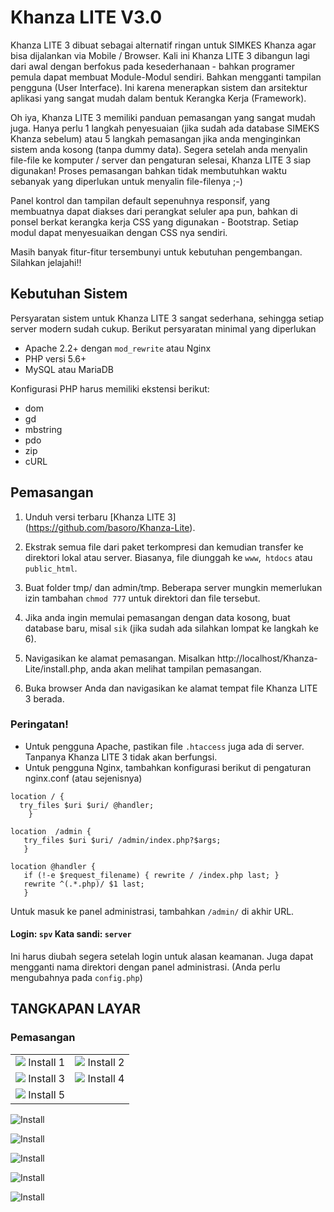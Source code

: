 # Khanza LITE V3.0

Khanza LITE 3  dibuat sebagai alternatif ringan untuk SIMKES Khanza agar bisa dijalankan via Mobile / Browser. Kali ini Khanza LITE 3  dibangun lagi dari awal dengan berfokus pada kesederhanaan - bahkan programer pemula dapat membuat Module-Modul sendiri. Bahkan mengganti tampilan pengguna (User Interface). Ini karena menerapkan sistem dan arsitektur aplikasi yang sangat mudah dalam bentuk Kerangka Kerja (Framework).

Oh iya, Khanza LITE 3  memiliki panduan pemasangan yang sangat mudah juga. Hanya perlu 1 langkah penyesuaian (jika sudah ada database SIMEKS Khanza sebelum) atau 5 langkah pemasangan jika anda menginginkan sistem anda kosong (tanpa dummy data). Segera setelah anda menyalin file-file ke komputer / server dan pengaturan selesai, Khanza LITE 3  siap digunakan! Proses pemasangan bahkan tidak membutuhkan waktu sebanyak yang diperlukan untuk menyalin file-filenya ;-)

Panel kontrol dan tampilan default sepenuhnya responsif, yang membuatnya dapat diakses dari perangkat seluler apa pun, bahkan di ponsel berkat kerangka kerja CSS yang digunakan - Bootstrap. Setiap modul dapat menyesuaikan dengan CSS nya sendiri.

Masih banyak fitur-fitur tersembunyi untuk kebutuhan pengembangan. Silahkan jelajahi!!


Kebutuhan Sistem
----------------

Persyaratan sistem untuk Khanza LITE 3  sangat sederhana, sehingga setiap server modern sudah cukup. Berikut persyaratan minimal yang diperlukan

+ Apache 2.2+ dengan `mod_rewrite` atau Nginx
+ PHP versi 5.6+
+ MySQL atau MariaDB

Konfigurasi PHP harus memiliki ekstensi berikut:

+ dom
+ gd
+ mbstring
+ pdo
+ zip
+ cURL

Pemasangan
----------

1. Unduh versi terbaru [Khanza LITE 3] (https://github.com/basoro/Khanza-Lite).

2. Ekstrak semua file dari paket terkompresi dan kemudian transfer ke direktori lokal atau server. Biasanya, file diunggah ke `www`,` htdocs` atau `public_html`.

3. Buat folder tmp/ dan admin/tmp. Beberapa server mungkin memerlukan izin tambahan `chmod 777` untuk direktori dan file tersebut.

4. Jika anda ingin memulai pemasangan dengan data kosong, buat database baru, misal `sik` (jika sudah ada silahkan lompat ke langkah ke 6).

5. Navigasikan ke alamat pemasangan. Misalkan http://localhost/Khanza-Lite/install.php, anda akan melihat tampilan pemasangan.

6. Buka browser Anda dan navigasikan ke alamat tempat file Khanza LITE 3 berada.

### Peringatan!
+ Untuk pengguna Apache, pastikan file `.htaccess` juga ada di server. Tanpanya Khanza LITE 3 tidak akan berfungsi.
+ Untuk pengguna Nginx, tambahkan konfigurasi berikut di pengaturan nginx.conf (atau sejenisnya)

```
location / {
  try_files $uri $uri/ @handler;
    }

location  /admin {
   try_files $uri $uri/ /admin/index.php?$args;
   }

location @handler {
   if (!-e $request_filename) { rewrite / /index.php last; }
   rewrite ^(.*.php)/ $1 last;
   }
```

Untuk masuk ke panel administrasi, tambahkan `/admin/` di akhir URL.
#### Login: `spv` Kata sandi: `server`
Ini harus diubah segera setelah login untuk alasan keamanan. Juga dapat mengganti nama direktori dengan panel administrasi.  (Anda perlu mengubahnya pada `config.php`)


## TANGKAPAN LAYAR

### Pemasangan

| | |
|:-------------------------:|:-------------------------:|
|<img src="https://raw.githubusercontent.com/basoro/Khanza-Lite/ataaka/screenshoot/install_1.png">  Install 1 |  <img src="https://raw.githubusercontent.com/basoro/Khanza-Lite/ataaka/screenshoot/install_2.png"> Install 2|
|<img src="https://raw.githubusercontent.com/basoro/Khanza-Lite/ataaka/screenshoot/install_3.png">  Install 3 |  <img src="https://raw.githubusercontent.com/basoro/Khanza-Lite/ataaka/screenshoot/install_4.png"> Install 4|
|<img src="https://raw.githubusercontent.com/basoro/Khanza-Lite/ataaka/screenshoot/install_5.png">  Install 5 |


![Install](https://raw.githubusercontent.com/basoro/Khanza-Lite/ataaka/screenshoot/install_1.png)

![Install](https://raw.githubusercontent.com/basoro/Khanza-Lite/ataaka/screenshoot/install_2.png)

![Install](https://raw.githubusercontent.com/basoro/Khanza-Lite/ataaka/screenshoot/install_3.png)

![Install](https://raw.githubusercontent.com/basoro/Khanza-Lite/ataaka/screenshoot/install_4.png)

![Install](https://raw.githubusercontent.com/basoro/Khanza-Lite/ataaka/screenshoot/install_5.png)
